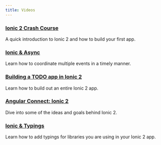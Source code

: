 ```yaml
---
title: Videos
---
```


### [Ionic 2 Crash Course](https://www.youtube.com/watch?v=O2WiI9QrS5s&feature=youtu.be)

A quick introduction to Ionic 2 and how to build your first app.

### [Ionic &amp; Async](https://blog.ionicframework.com/screencast-ionic-async/)

Learn how to coordinate multiple events in a timely manner.

### [Building a TODO app in Ionic 2](http://www.joshmorony.com/build-a-todo-app-from-scratch-with-ionic-2-video-tutorial/)

Learn how to build out an entire Ionic 2 app.

### [Angular Connect: Ionic 2](https://www.youtube.com/watch?v=bAlydPwFONY)

Dive into some of the ideas and goals behind Ionic 2.

### [Ionic &amp; Typings](https://blog.ionicframework.com/ionic-and-typings/)

Learn how to add typings for libraries you are using in your Ionic 2 app.

